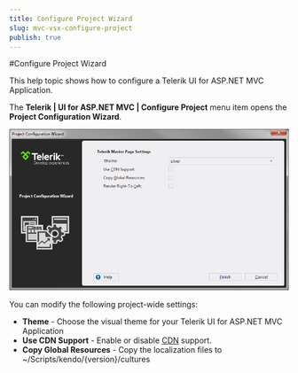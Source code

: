 ```yaml
---
title: Configure Project Wizard
slug: mvc-vsx-configure-project
publish: true
---
```


#Configure Project Wizard

This help topic shows how to configure a Telerik UI for ASP.NET MVC Application.

The **Telerik | UI for ASP.NET MVC | Configure Project** menu item opens the **Project Configuration Wizard**.

![Configure Project](/getting-started/using-kendo-with/aspnet-mvc/vs-integration/images/configure.png)

You can modify the following project-wide settings:

- **Theme** - Choose the visual theme for your Telerik UI for ASP.NET MVC Application
- **Use CDN Support** - Enable or disable [CDN](/kendo-ui/getting-started/javascript-dependencies#cdn) support.
- **Copy Global Resources** - Copy the localization files to ~/Scripts/kendo/{version}/cultures
